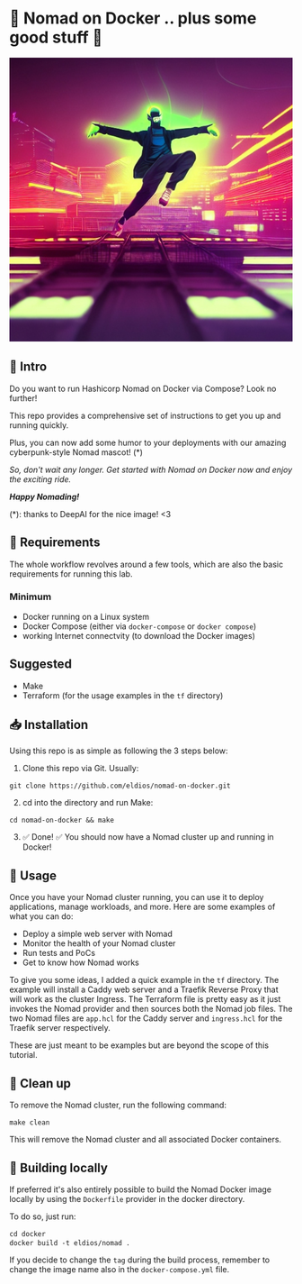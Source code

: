 # 🤖 Nomad on Docker .. plus some good stuff 🤖

<p align="center">
  <img src="https://github.com/eldios/nomad-on-docker/blob/main/assets/logo.jpg?raw=true" alt="Nomad on Docker logo"/>
</p>

## 🧾 Intro

Do you want to run Hashicorp Nomad on Docker via Compose? Look no further! 

This repo provides a comprehensive set of instructions to get you up and running quickly.

Plus, you can now add some humor to your deployments with our amazing cyberpunk-style Nomad mascot! (*)

*So, don't wait any longer. Get started with Nomad on Docker now and enjoy the exciting ride.*

***Happy Nomading!***

(*): thanks to DeepAI for the nice image! <3

## 🔌 Requirements

The whole workflow revolves around a few tools, which are also the basic
requirements for running this lab.

### Minimum
* Docker running on a Linux system
* Docker Compose (either via `docker-compose` or `docker compose`)
* working Internet connectvity (to download the Docker images)

## Suggested
* Make
* Terraform (for the usage examples in the `tf` directory)

## 📥 Installation
Using this repo is as simple as following the 3 steps below:

1. Clone this repo via Git. Usually:
```
git clone https://github.com/eldios/nomad-on-docker.git
```
2. cd into the directory and run Make:
```
cd nomad-on-docker && make
```
3. ✅ Done! ✅ You should now have a Nomad cluster up and running in Docker!

## 🤠 Usage

Once you have your Nomad cluster running, you can use it to deploy applications, manage workloads, and more. Here are some examples of what you can do:

- Deploy a simple web server with Nomad
- Monitor the health of your Nomad cluster
- Run tests and PoCs
- Get to know how Nomad works

To give you some ideas, I added a quick example in the `tf` directory.
The example will install a Caddy web server and a Traefik Reverse Proxy that
will work as the cluster Ingress.
The Terraform file is pretty easy as it just invokes the Nomad provider and then
sources both the Nomad job files.
The two Nomad files are `app.hcl` for the Caddy server and `ingress.hcl` for the
Traefik server respectively.

These are just meant to be examples but are beyond the scope of this tutorial.

## 🧹 Clean up
To remove the Nomad cluster, run the following command:

```
make clean
```

This will remove the Nomad cluster and all associated Docker containers.

## 🔨 Building locally
If preferred it's also entirely possible to build the Nomad Docker image locally by using the `Dockerfile` provider in the docker directory.

To do so, just run:
```
cd docker
docker build -t eldios/nomad .
```

If you decide to change the `tag` during the build process, remember to change the image name also in the `docker-compose.yml` file.
